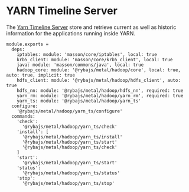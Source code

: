 
# YARN Timeline Server

The [Yarn Timeline Server][ts] store and retrieve current as well as historic
information for the applications running inside YARN.

    module.exports =
      deps:
        iptables: module: 'masson/core/iptables', local: true
        krb5_client: module: 'masson/core/krb5_client', local: true
        java: module: 'masson/commons/java', local: true
        hadoop_core: module: '@rybajs/metal/hadoop/core', local: true, auto: true, implicit: true
        hdfs_client: module: '@rybajs/metal/hadoop/hdfs_client', auto: true
        hdfs_nn: module: '@rybajs/metal/hadoop/hdfs_nn', required: true
        yarn_rm: module: '@rybajs/metal/hadoop/yarn_rm', required: true
        yarn_ts: module: '@rybajs/metal/hadoop/yarn_ts'
      configure:
        '@rybajs/metal/hadoop/yarn_ts/configure'
      commands:
        'check':
          '@rybajs/metal/hadoop/yarn_ts/check'
        'install': [
          '@rybajs/metal/hadoop/yarn_ts/install'
          '@rybajs/metal/hadoop/yarn_ts/start'
          '@rybajs/metal/hadoop/yarn_ts/check'
        ]
        'start':
          '@rybajs/metal/hadoop/yarn_ts/start'
        'status':
          '@rybajs/metal/hadoop/yarn_ts/status'
        'stop':
          '@rybajs/metal/hadoop/yarn_ts/stop'

[ts]: http://hadoop.apache.org/docs/current/hadoop-yarn/hadoop-yarn-site/TimelineServer.html
